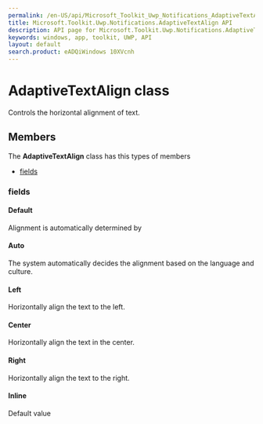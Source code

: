 ```yaml
---
permalink: /en-US/api/Microsoft_Toolkit_Uwp_Notifications_AdaptiveTextAlign.htm
title: Microsoft.Toolkit.Uwp.Notifications.AdaptiveTextAlign API 
description: API page for Microsoft.Toolkit.Uwp.Notifications.AdaptiveTextAlign
keywords: windows, app, toolkit, UWP, API
layout: default
search.product: eADQiWindows 10XVcnh
---
```



# AdaptiveTextAlign class

Controls the horizontal alignment of text.

## Members

The **AdaptiveTextAlign** class has this types of members

* [fields](#fields)

### fields

#### Default

Alignment is automatically determined by

#### Auto

The system automatically decides the alignment based on the language and culture.

#### Left

Horizontally align the text to the left.

#### Center

Horizontally align the text in the center.

#### Right

Horizontally align the text to the right.

#### Inline

Default value
